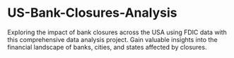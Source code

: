 # US-Bank-Closures-Analysis
Exploring the impact of bank closures across the USA using FDIC data with this comprehensive data analysis project. Gain valuable insights into the financial landscape of banks, cities, and states affected by closures.
